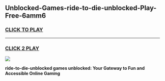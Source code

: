 
## Unblocked-Games-ride-to-die-unblocked-Play-Free-6amm6
<h3>
<a href="https://premium76.site?title=ride-to-die-unblocked&ref=10A">CLICK TO PLAY</a></h3>
<hr>

<h3>
<a href="https://premium76.site?title=ride-to-die-unblocked&ref=10A">CLICK 2 PLAY</a>
  
</h3>

<a href="https://premium76.site?title=ride-to-die-unblocked&ref=10A"><img src="https://clearcache.store/games.png"></a>


**ride-to-die-unblocked games unblocked: Your Gateway to Fun and Accessible Online Gaming**
